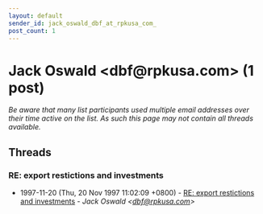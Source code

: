 ```yaml
---
layout: default
sender_id: jack_oswald_dbf_at_rpkusa_com_
post_count: 1
---
```


# Jack Oswald <dbf<span>@</span>rpkusa.com> (1 post)

_Be aware that many list participants used multiple email addresses over their time active on the list. As such this page may not contain all threads available._

## Threads

### RE: export restictions and investments
+ 1997-11-20 (Thu, 20 Nov 1997 11:02:09 +0800) - [RE: export restictions and investments](/archive/1997/11/59f4c7bd7a13c3a99ab61cd46da3a2bad56e2846b489151916d0a0ba09dec857) - _Jack Oswald \<dbf@rpkusa.com\>_

